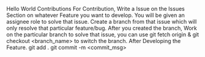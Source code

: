 Hello World Contributions
For Contribution, Write a Issue on the Issues Section on whatever Feature you want to develop.
You will be given an assignee role to solve that issue.
Create a branch from that issue which will only resolve that particular feature/bug.
After you created the branch, Work on the particular branch to solve that issue, you can use git fetch origin & git checkout <branch_name> to switch the branch.
After Developing the Feature.
git add .
git commit -m <commit_msg>